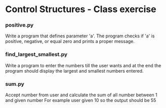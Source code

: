 # Control Structures - Class exercise 

### positive.py
    
Write a program that defines parameter 'a'.
The program checks if 'a' is positive, negative, or equal zero and prints a proper message.
    
    
### find_largest_smallest.py
Write a program to enter the numbers till the user wants and at the end the program should display the largest and smallest numbers entered.

### sum.py
Accept number from user and calculate the sum of all number between 1 and given number
For example user given 10 so the output should be 55

